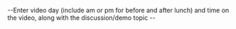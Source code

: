 --Enter video day (include am or pm for before and after lunch) and time on the video, along with the discussion/demo topic --
